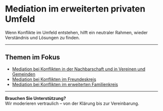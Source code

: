# Mediation im erweiterten privaten Umfeld

Wenn Konflikte im Umfeld entstehen, hilft ein neutraler Rahmen, wieder Verständnis und Lösungen zu finden.

 ---

 ## Themen im Fokus

 - [Mediation bei Konflikten in der Nachbarschaft und in Vereinen und Gemeinden](nachbarschaft_vereine_gemeinden.md)  
 - [Mediation bei Konflikten im Freundeskreis](freundeskreis.md)  
 - [Mediation bei Konflikten im erweiterten Familienkreis](erweiterter_familienkreis.md)

 ---

 **Brauchen Sie Unterstützung?**  
 Wir moderieren vertraulich – von der Klärung bis zur Vereinbarung.
